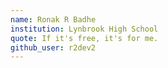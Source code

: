 ```yaml
---
name: Ronak R Badhe
institution: Lynbrook High School
quote: If it's free, it's for me.
github_user: r2dev2
---
```

